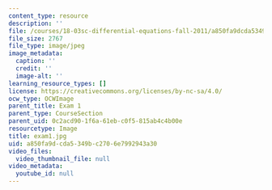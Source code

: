 ```yaml
---
content_type: resource
description: ''
file: /courses/18-03sc-differential-equations-fall-2011/a850fa9dcda5349bc2706e7992943a30_exam1.jpg
file_size: 2767
file_type: image/jpeg
image_metadata:
  caption: ''
  credit: ''
  image-alt: ''
learning_resource_types: []
license: https://creativecommons.org/licenses/by-nc-sa/4.0/
ocw_type: OCWImage
parent_title: Exam 1
parent_type: CourseSection
parent_uid: 0c2acd90-1f6a-61eb-c0f5-815ab4c4b00e
resourcetype: Image
title: exam1.jpg
uid: a850fa9d-cda5-349b-c270-6e7992943a30
video_files:
  video_thumbnail_file: null
video_metadata:
  youtube_id: null
---
```

